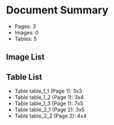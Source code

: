 # Document Summary

- Pages: 3
- Images: 0
- Tables: 5

## Image List


## Table List

- Table table_1_1 (Page 1): 3x3
- Table table_1_2 (Page 1): 3x4
- Table table_1_3 (Page 1): 7x5
- Table table_2_1 (Page 2): 3x5
- Table table_2_2 (Page 2): 4x4
